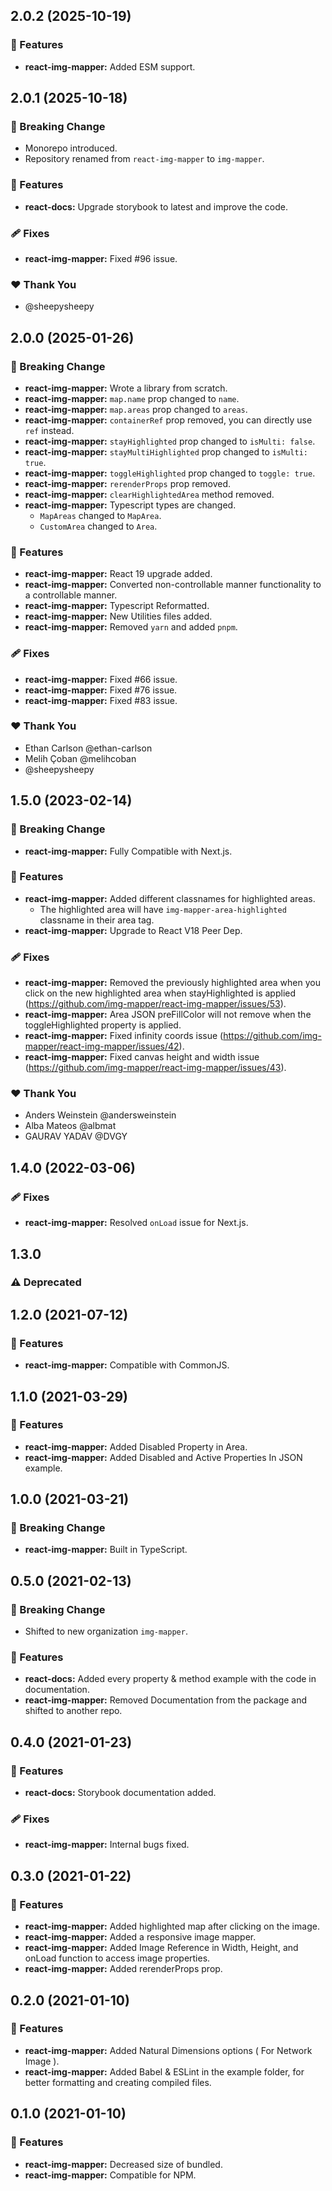 ## 2.0.2 (2025-10-19)

### 🚀 Features

- **react-img-mapper:** Added ESM support.

## 2.0.1 (2025-10-18)

### 🚨 Breaking Change

- Monorepo introduced.
- Repository renamed from `react-img-mapper` to `img-mapper`.

### 🚀 Features

- **react-docs:** Upgrade storybook to latest and improve the code.

### 🩹 Fixes

- **react-img-mapper:** Fixed #96 issue.

### ❤️ Thank You

- @sheepysheepy

## 2.0.0 (2025-01-26)

### 🚨 Breaking Change

- **react-img-mapper:** Wrote a library from scratch.
- **react-img-mapper:** `map.name` prop changed to `name`.
- **react-img-mapper:** `map.areas` prop changed to `areas`.
- **react-img-mapper:** `containerRef` prop removed, you can directly use `ref` instead.
- **react-img-mapper:** `stayHighlighted` prop changed to `isMulti: false`.
- **react-img-mapper:** `stayMultiHighlighted` prop changed to `isMulti: true`.
- **react-img-mapper:** `toggleHighlighted` prop changed to `toggle: true`.
- **react-img-mapper:** `rerenderProps` prop removed.
- **react-img-mapper:** `clearHighlightedArea` method removed.
- **react-img-mapper:** Typescript types are changed.
  - `MapAreas` changed to `MapArea`.
  - `CustomArea` changed to `Area`.

### 🚀 Features

- **react-img-mapper:** React 19 upgrade added.
- **react-img-mapper:** Converted non-controllable manner functionality to a controllable manner.
- **react-img-mapper:** Typescript Reformatted.
- **react-img-mapper:** New Utilities files added.
- **react-img-mapper:** Removed `yarn` and added `pnpm`.

### 🩹 Fixes

- **react-img-mapper:** Fixed #66 issue.
- **react-img-mapper:** Fixed #76 issue.
- **react-img-mapper:** Fixed #83 issue.

### ❤️ Thank You

- Ethan Carlson @ethan-carlson
- Melih Çoban @melihcoban
- @sheepysheepy

## 1.5.0 (2023-02-14)

### 🚨 Breaking Change

- **react-img-mapper:** Fully Compatible with Next.js.

### 🚀 Features

- **react-img-mapper:** Added different classnames for highlighted areas.
  - The highlighted area will have `img-mapper-area-highlighted` classname in their area tag.
- **react-img-mapper:** Upgrade to React V18 Peer Dep.

### 🩹 Fixes

- **react-img-mapper:** Removed the previously highlighted area when you click on the new highlighted area when stayHighlighted is applied (https://github.com/img-mapper/react-img-mapper/issues/53).
- **react-img-mapper:** Area JSON preFillColor will not remove when the toggleHighlighted property is applied.
- **react-img-mapper:** Fixed infinity coords issue (https://github.com/img-mapper/react-img-mapper/issues/42).
- **react-img-mapper:** Fixed canvas height and width issue (https://github.com/img-mapper/react-img-mapper/issues/43).

### ❤️ Thank You

- Anders Weinstein @andersweinstein
- Alba Mateos @albmat
- GAURAV YADAV @DVGY

## 1.4.0 (2022-03-06)

### 🩹 Fixes

- **react-img-mapper:** Resolved `onLoad` issue for Next.js.

## 1.3.0

### ⚠️ Deprecated

## 1.2.0 (2021-07-12)

### 🚀 Features

- **react-img-mapper:** Compatible with CommonJS.

## 1.1.0 (2021-03-29)

### 🚀 Features

- **react-img-mapper:** Added Disabled Property in Area.
- **react-img-mapper:** Added Disabled and Active Properties In JSON example.

## 1.0.0 (2021-03-21)

### 🚨 Breaking Change

- **react-img-mapper:** Built in TypeScript.

## 0.5.0 (2021-02-13)

### 🚨 Breaking Change

- Shifted to new organization `img-mapper`.

### 🚀 Features

- **react-docs:** Added every property & method example with the code in documentation.
- **react-img-mapper:** Removed Documentation from the package and shifted to another repo.

## 0.4.0 (2021-01-23)

### 🚀 Features

- **react-docs:** Storybook documentation added.

### 🩹 Fixes

- **react-img-mapper:** Internal bugs fixed.

## 0.3.0 (2021-01-22)

### 🚀 Features

- **react-img-mapper:** Added highlighted map after clicking on the image.
- **react-img-mapper:** Added a responsive image mapper.
- **react-img-mapper:** Added Image Reference in Width, Height, and onLoad function to access image properties.
- **react-img-mapper:** Added rerenderProps prop.

## 0.2.0 (2021-01-10)

### 🚀 Features

- **react-img-mapper:** Added Natural Dimensions options ( For Network Image ).
- **react-img-mapper:** Added Babel & ESLint in the example folder, for better formatting and creating compiled files.

## 0.1.0 (2021-01-10)

### 🚀 Features

- **react-img-mapper:** Decreased size of bundled.
- **react-img-mapper:** Compatible for NPM.
